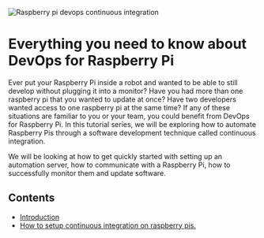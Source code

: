 ![Raspberry pi devops continuous integration](https://beetlebox.org/wp-content/uploads/2022/11/An-introduction-to-automation-and-continuous-integration-cover-image.png)
# Everything you need to know about DevOps for Raspberry Pi
Ever put your Raspberry Pi inside a robot and wanted to be able to still develop without plugging it into a monitor? Have you had more than one raspberry pi that you wanted to update at once? Have two developers wanted access to one raspberry pi at the same time? If any of these situations are familiar to you or your team, you could benefit from DevOps for Raspberry Pi. In this tutorial series, we will be exploring how to automate Raspberry Pis through a software development technique called continuous integration.

We will be looking at how to get quickly started with setting up an automation server, how to communicate with a Raspberry Pi, how to successfully monitor them and update software.

## Contents
- [Introduction](https://beetlebox.org/how-to-setup-continuous-integration-on-raspberry-pis)
- [How to setup continuous integration on raspberry pis.](https://beetlebox.org/everything-you-need-to-know-about-devops-for-raspberry-pi/)
